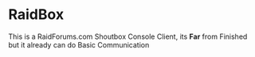 # RaidBox
This is a RaidForums.com Shoutbox Console Client,
its **Far** from Finished but it already can do Basic Communication